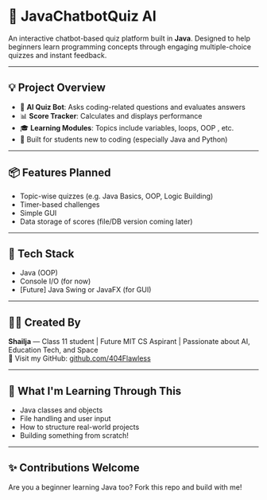 # 🤖 JavaChatbotQuiz AI

An interactive chatbot-based quiz platform built in **Java**. Designed to help beginners learn programming concepts through engaging multiple-choice quizzes and instant feedback.

---

## 💡 Project Overview

- 🧠 **AI Quiz Bot**: Asks coding-related questions and evaluates answers  
- 📊 **Score Tracker**: Calculates and displays performance  
- 🎓 **Learning Modules**: Topics include variables, loops, OOP , etc.  
- 🎯 Built for students new to coding (especially Java and Python)

---

## 📦 Features Planned

- Topic-wise quizzes (e.g. Java Basics, OOP, Logic Building)  
- Timer-based challenges  
- Simple GUI 
- Data storage of scores (file/DB version coming later)

---

## 🚀 Tech Stack

- Java (OOP)
- Console I/O (for now)
- [Future] Java Swing or JavaFX (for GUI)

---

## 👩‍💻 Created By

**Shailja** — Class 11 student | Future MIT CS Aspirant | Passionate about AI, Education Tech, and Space  
📌 Visit my GitHub: [github.com/404Flawless](https://github.com/404Flawless)

---

## 🌱 What I'm Learning Through This

- Java classes and objects  
- File handling and user input  
- How to structure real-world projects  
- Building something from scratch!

---

## ✨ Contributions Welcome

Are you a beginner learning Java too? Fork this repo and build with me!  
